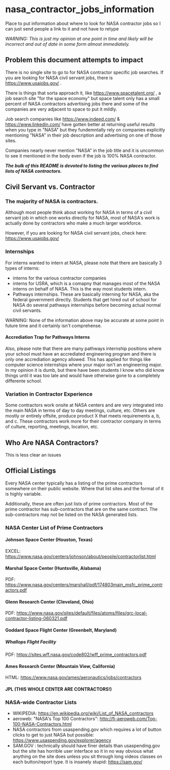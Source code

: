 # nasa_contractor_jobs_information
Place to put information about where to look for NASA contractor jobs so I can just send people a link to it and not have to retype

<i>WARNING: This is just my opinion at one point in time and likely will be incorrect and out of date in some form almost immediately.</i>

## Problem this document attempts to impact
There is no single site to go to for NASA contractor specific job searches. If you are looking for NASA civil servant jobs, there is https://www.usajobs.gov/ . 

There is things that sorta approach it, like https://www.spacetalent.org/ , a job search site "for the space economy" but space talent only has a small percent of NASA contractors advertising jobs there and some of the companies are very adjacent to space to put it mildly.

Job search companies like https://www.indeed.com/ & https://www.linkedin.com/ have gotten better at returning useful results when you type in "NASA" but they fundemntally rely on companies explicitly mentioning "NASA" in their job description and advertising on one of those sites. 

Companies nearly never mention "NASA" in the job title and it is uncommon to see it mentioned in the body even if the job is 100% NASA contractor.

<b><i>The bulk of this README is devoted to listing the various places to find lists of NASA contractors.</i></b>

## Civil Servant vs. Contractor
### The majority of NASA is contractors.
Although most people think about working for NASA in terms of a civil servant job in which one works directly for NASA, most of NASA's work is actually done by contractors who make a much larger workforce. 

However, if you are looking for NASA civil servant jobs, check here: https://www.usajobs.gov/ 

### Internships
For interns wanted to intern at NASA, please note that there are basically 3 types of interns:
- interns for the various contractor companies
- interns for USRA, which is a comapny that manages most of the NASA interns on behalf of NASA. This is the way most students intern.
- Pathways internships. These are basically interning for NASA, aka the federal government directly. Students that get hired out of school for NASA do several pathways internships before becoming actual normal civil servants.

WARNING: None of the information above may be accurate at some point in future time and it certainly isn't comprehense.  

#### Accrediation Trap for Pathways Interns
Also, please note that there are many pathways internship positions where your school must have an accrediated engineering program and there is only one accrediation agency allowed. This has applied for things like computer science internships where your major isn't an engineering major. In my opinion it is dumb, but there have been students I know who did know things until it was too late and would have otherwise gone to a completely differente school.

### Variation in Contractor Experience
Some contractors work onsite at NASA centers and are very integrated into the main NASA in terms of day to day meetings, culture, etc. Others are mostly or entirely offsite, produce product X that meets requirements a, b, and c. These contractors work more for their contractor company in terms of culture, reporting, meetings, location, etc. 

## Who Are NASA Contractors? 
This is less clear an issues

## Official Listings
Every NASA center typically has a listing of the prime contractors somewhere on their public website. Where that list sites and the format of it is highly variable. 

Additionally, these are often just lists of prime contractors. Most of the prime contractor has sub-contractors that are on the same contract. The sub-contractors may not be listed on the NASA generated lists.

### NASA Center List of Prime Contractors
#### Johnson Space Center (Houston, Texas)
EXCEL: https://www.nasa.gov/centers/johnson/about/people/contractorlist.html 

#### Marshal Space Center (Huntsville, Alabama)
PDF: https://www.nasa.gov/centers/marshall/pdf/174803main_msfc_prime_contractors.pdf 

#### Glenn Research Center (Cleveland, Ohio)
PDF: https://www.nasa.gov/sites/default/files/atoms/files/grc-local-contractor-listing-060321.pdf 

#### Goddard Space Flight Center (Greenbelt, Maryland)

##### Whallops Flight Facility
PDF: https://sites.wff.nasa.gov/code802/wff_prime_contractors.pdf

#### Ames Research Center (Mountain View, California)
HTML: https://www.nasa.gov/ames/aeronautics/jobs/contractors

#### JPL (THIS WHOLE CENTER ARE CONTRACTORS!)


### NASA-wide Contractor Lists
- WIKIPEDIA: https://en.wikipedia.org/wiki/List_of_NASA_contractors 
- aeroweb: "NASA's Top 100 Contractors": http://fi-aeroweb.com/Top-100-NASA-Contractors.html
- NASA contractors from usaspending.gov which requires a lot of button clicks to get to just NASA but possible: https://www.usaspending.gov/explorer/agency
- SAM.GOV : technically should have finer details than usaspending.gov but the site has horrible user interface so it in no way obvious what anything on the site does unless you sit through long videos classes on each button/report type. It is insanely stupid: https://sam.gov/
